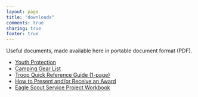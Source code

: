 ```yaml
---
layout: page
title: "downloads"
comments: true
sharing: true
footer: true
---
```


Useful documents, made available here in portable document format (PDF).

<ul>
  <li><a href="/downloads/youth.pdf">Youth Protection</a></li>
  <li><a href="/downloads/camping_gear.pdf">Camping Gear List</a></li>
  <li><a href="/downloads/quickref.pdf">Troop Quick Reference Guide (1-page)</a></li>
  <li><a href="/downloads/present_award.png">How to Present and/or Receive an Award</a></li>
  <li><a href="/downloads/eagle_project.pdf">Eagle Scout Service Project Workbook</a></li>
</ul>

